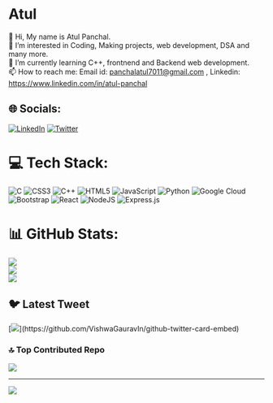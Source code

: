 # Atul
👋 Hi, My name is Atul Panchal. \
👀 I’m interested in Coding, Making projects,  web development, DSA and many more. \
🌱 I’m currently learning C++, frontnend and Backend web development. \
📫 How to reach me: Email id: panchalatul7011@gmail.com , Linkedin: https://www.linkedin.com/in/atul-panchal

## 🌐 Socials:
[![LinkedIn](https://img.shields.io/badge/LinkedIn-%230077B5.svg?logo=linkedin&logoColor=white)](https://linkedin.com/in/atul-panchal) [![Twitter](https://img.shields.io/badge/Twitter-%231DA1F2.svg?logo=Twitter&logoColor=white)](https://twitter.com/Atul_Panchal_) 

# 💻 Tech Stack:
![C](https://img.shields.io/badge/c-%2300599C.svg?style=for-the-badge&logo=c&logoColor=white) ![CSS3](https://img.shields.io/badge/css3-%231572B6.svg?style=for-the-badge&logo=css3&logoColor=white) ![C++](https://img.shields.io/badge/c++-%2300599C.svg?style=for-the-badge&logo=c%2B%2B&logoColor=white) ![HTML5](https://img.shields.io/badge/html5-%23E34F26.svg?style=for-the-badge&logo=html5&logoColor=white) ![JavaScript](https://img.shields.io/badge/javascript-%23323330.svg?style=for-the-badge&logo=javascript&logoColor=%23F7DF1E) ![Python](https://img.shields.io/badge/python-3670A0?style=for-the-badge&logo=python&logoColor=ffdd54) ![Google Cloud](https://img.shields.io/badge/Google%20Cloud-%234285F4.svg?style=for-the-badge&logo=google-cloud&logoColor=white) ![Bootstrap](https://img.shields.io/badge/bootstrap-%23563D7C.svg?style=for-the-badge&logo=bootstrap&logoColor=white) ![React](https://img.shields.io/badge/react-%2320232a.svg?style=for-the-badge&logo=react&logoColor=%2361DAFB) ![NodeJS](https://img.shields.io/badge/node.js-6DA55F?style=for-the-badge&logo=node.js&logoColor=white) ![Express.js](https://img.shields.io/badge/express.js-%23404d59.svg?style=for-the-badge&logo=express&logoColor=%2361DAFB)
# 📊 GitHub Stats:
![](https://github-readme-stats.vercel.app/api?username=Atul-Panchal&theme=dark&hide_border=false&include_all_commits=true&count_private=true)<br/>
![](https://github-readme-streak-stats.herokuapp.com/?user=Atul-Panchal&theme=dark&hide_border=false)<br/>
![](https://github-readme-stats.vercel.app/api/top-langs/?username=Atul-Panchal&theme=dark&hide_border=false&include_all_commits=true&count_private=true&layout=compact)

## 🐦 Latest Tweet
[![](https://gtce.itsvg.in/api?username=Atul_Panchal_)](https://github.com/VishwaGauravIn/github-twitter-card-embed)

### 🔝 Top Contributed Repo
![](https://github-contributor-stats.vercel.app/api?username=Atul-Panchal&limit=5&theme=dark&combine_all_yearly_contributions=true)

---
[![](https://visitcount.itsvg.in/api?id=Atul-Panchal&icon=0&color=0)](https://visitcount.itsvg.in)

<!-- Proudly created with GPRM ( https://gprm.itsvg.in ) -->
